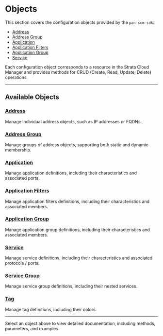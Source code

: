 # Objects

This section covers the configuration objects provided by the `pan-scm-sdk`:

- [Address](address.md)
- [Address Group](address_group.md)
- [Application](application.md)
- [Application Filters](application_filters.md)
- [Application Group](application_group.md)
- [Service](service.md)

Each configuration object corresponds to a resource in the Strata Cloud Manager and provides methods for CRUD (Create,
Read, Update, Delete) operations.

---

## Available Objects

### [Address](address.md)

Manage individual address objects, such as IP addresses or FQDNs.

### [Address Group](address_group.md)

Manage groups of address objects, supporting both static and dynamic membership.

### [Application](application.md)

Manage application definitions, including their characteristics and associated ports.

### [Application Filters](application_filters.md)

Manage application filters definitions, including their characteristics and associated members.

### [Application Group](application_group.md)

Manage application group definitions, including their characteristics and associated members.

### [Service](service.md)

Manage service definitions, including their characteristics and associated protocols / ports.

### [Service Group](service_group.md)

Manage service group definitions, including their nested services.

### [Tag](tag.md)

Manage tag definitions, including their colors.

---

Select an object above to view detailed documentation, including methods, parameters, and examples.
